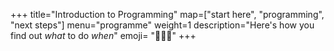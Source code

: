 +++
title="Introduction to Programming"
map=["start here", "programming", "next steps"]
menu="programme"
weight=1
description="Here's how you find out _what_ to do _when_"
emoji= "🧑🏿‍🏫"
+++

